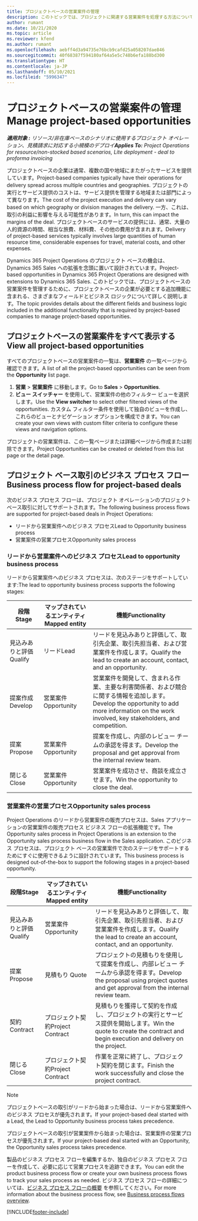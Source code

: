 ```yaml
---
title: プロジェクトベースの営業案件の管理
description: このトピックでは、プロジェクトに関連する営業案件を処理する方法について説明します。
author: rumant
ms.date: 10/21/2020
ms.topic: article
ms.reviewer: kfend
ms.author: rumant
ms.openlocfilehash: aebff4d3a94735e76bcb9cafd25a058207dae846
ms.sourcegitcommit: 40f68387f594180af64a5e5c748b6efa188bd300
ms.translationtype: HT
ms.contentlocale: ja-JP
ms.lasthandoff: 05/10/2021
ms.locfileid: "5996347"
---
```

# <a name="manage-project-based-opportunities"></a><span data-ttu-id="b472f-103">プロジェクトベースの営業案件の管理</span><span class="sxs-lookup"><span data-stu-id="b472f-103">Manage project-based opportunities</span></span>

<span data-ttu-id="b472f-104">_**適用対象 :** リソース/非在庫ベースのシナリオに使用するプロジェクト オペレーション、見積請求に対応する小規模のデプロイ_</span><span class="sxs-lookup"><span data-stu-id="b472f-104">_**Applies To:** Project Operations for resource/non-stocked based scenarios, Lite deployment - deal to proforma invoicing_</span></span>

<span data-ttu-id="b472f-105">プロジェクトベースの企業は通常、複数の国や地域にまたがったサービスを提供しています。</span><span class="sxs-lookup"><span data-stu-id="b472f-105">Project-based companies typically have their operations for delivery spread across multiple countries and geographies.</span></span> <span data-ttu-id="b472f-106">プロジェクトの実行とサービス提供のコストは、サービス提供を管理する地域または部門によって異なります。</span><span class="sxs-lookup"><span data-stu-id="b472f-106">The cost of the project execution and delivery can vary  based on which geography or division manages the delivery.</span></span> <span data-ttu-id="b472f-107">一方、これは、取引の利益に影響を与える可能性があります。</span><span class="sxs-lookup"><span data-stu-id="b472f-107">In turn, this can impact the margins of the deal.</span></span> <span data-ttu-id="b472f-108">プロジェクトベースのサービスの提供には、通常、大量の人的資源の時間、相当な旅費、材料費、その他の費用が含まれます。</span><span class="sxs-lookup"><span data-stu-id="b472f-108">Delivery of project-based services typically involves large quantities of human resource time, considerable expenses for travel, material costs, and other expenses.</span></span>

<span data-ttu-id="b472f-109">Dynamics 365 Project Operations のプロジェクト ベースの機会は、Dynamics 365 Sales への拡張を念頭に置いて設計されています。</span><span class="sxs-lookup"><span data-stu-id="b472f-109">Project-based opportunities in Dynamics 365 Project Operations are designed with extensions to Dynamics 365 Sales.</span></span> <span data-ttu-id="b472f-110">このトピックでは、プロジェクトベースの営業案件を管理するために、プロジェクトベースの企業が必要とする追加機能に含まれる、さまざまなフィールドとビジネス ロジックについて詳しく説明します。</span><span class="sxs-lookup"><span data-stu-id="b472f-110">The topic provides details about the different fields and business logic included in the additional functionality that is required by project-based companies to manage project-based opportunities.</span></span>

## <a name="view-all-project-based-opportunities"></a><span data-ttu-id="b472f-111">プロジェクトベースの営業案件をすべて表示する</span><span class="sxs-lookup"><span data-stu-id="b472f-111">View all project-based opportunities</span></span>

<span data-ttu-id="b472f-112">すべてのプロジェクトベースの営業案件の一覧は、**営業案件** の一覧ページから確認できます。</span><span class="sxs-lookup"><span data-stu-id="b472f-112">A list of all the project-based opportunities can be seen from the **Opportunity** list page.</span></span> 

1. <span data-ttu-id="b472f-113">**営業** > **営業案件** に移動します。</span><span class="sxs-lookup"><span data-stu-id="b472f-113">Go to **Sales** > **Opportunities**.</span></span>
2. <span data-ttu-id="b472f-114">**ビュー スイッチャー** を使用して、営業案件の他のフィルター ビューを選択します。</span><span class="sxs-lookup"><span data-stu-id="b472f-114">Use the **View switcher** to select other filtered views of the opportunities.</span></span> <span data-ttu-id="b472f-115">カスタム フィルター条件を使用して独自のビューを作成し、これらのビューとナビゲーション オプションを構成できます。</span><span class="sxs-lookup"><span data-stu-id="b472f-115">You can create your own views with custom filter criteria to configure these views and navigation options.</span></span>

<span data-ttu-id="b472f-116">プロジェクトの営業案件は、この一覧ページまたは詳細ページから作成または削除できます。</span><span class="sxs-lookup"><span data-stu-id="b472f-116">Project Opportunities can be created or deleted from this list page or the detail page.</span></span>

## <a name="business-process-flow-for-project-based-deals"></a><span data-ttu-id="b472f-117">プロジェクト ベース取引のビジネス プロセス フロー</span><span class="sxs-lookup"><span data-stu-id="b472f-117">Business process flow for project-based deals</span></span>

<span data-ttu-id="b472f-118">次のビジネス プロセス フローは、プロジェクト オペレーションのプロジェクト ベース取引に対してサポートされます。</span><span class="sxs-lookup"><span data-stu-id="b472f-118">The following business process flows are supported for project-based deals in Project Operations:</span></span>

- <span data-ttu-id="b472f-119">リードから営業案件へのビジネス プロセス</span><span class="sxs-lookup"><span data-stu-id="b472f-119">Lead to Opportunity business process</span></span>
- <span data-ttu-id="b472f-120">営業案件の営業プロセス</span><span class="sxs-lookup"><span data-stu-id="b472f-120">Opportunity sales process</span></span>

### <a name="lead-to-opportunity-business-process"></a><span data-ttu-id="b472f-121">リードから営業案件へのビジネス プロセス</span><span class="sxs-lookup"><span data-stu-id="b472f-121">Lead to opportunity business process</span></span> 
<span data-ttu-id="b472f-122">リードから営業案件へのビジネス プロセスは、次のステージをサポートしています:</span><span class="sxs-lookup"><span data-stu-id="b472f-122">The lead to opportunity business process supports the following stages:</span></span>

| <span data-ttu-id="b472f-123">段階</span><span class="sxs-lookup"><span data-stu-id="b472f-123">Stage</span></span> | <span data-ttu-id="b472f-124">マップされているエンティティ</span><span class="sxs-lookup"><span data-stu-id="b472f-124">Mapped entity</span></span> | <span data-ttu-id="b472f-125">機能</span><span class="sxs-lookup"><span data-stu-id="b472f-125">Functionality</span></span> |
| --- | --- | --- |
| <span data-ttu-id="b472f-126">見込みありと評価</span><span class="sxs-lookup"><span data-stu-id="b472f-126">Qualify</span></span> | <span data-ttu-id="b472f-127">​​リード</span><span class="sxs-lookup"><span data-stu-id="b472f-127">Lead</span></span> | <span data-ttu-id="b472f-128">リードを見込みありと評価して、取引先企業、取引先担当者、および営業案件を作成します。</span><span class="sxs-lookup"><span data-stu-id="b472f-128">Qualify the lead to create an account, contact, and an opportunity.</span></span> |
| <span data-ttu-id="b472f-129">提案作成</span><span class="sxs-lookup"><span data-stu-id="b472f-129">Develop</span></span> | <span data-ttu-id="b472f-130">営業案件</span><span class="sxs-lookup"><span data-stu-id="b472f-130">Opportunity</span></span> | <span data-ttu-id="b472f-131">営業案件を開発して、含まれる作業、主要な利害関係者、および競合に関する情報を追加します。</span><span class="sxs-lookup"><span data-stu-id="b472f-131">Develop the opportunity to add more information on the work involved, key stakeholders, and competition.</span></span> |
| <span data-ttu-id="b472f-132">提案</span><span class="sxs-lookup"><span data-stu-id="b472f-132">Propose</span></span> | <span data-ttu-id="b472f-133">営業案件</span><span class="sxs-lookup"><span data-stu-id="b472f-133">Opportunity</span></span> | <span data-ttu-id="b472f-134">提案を作成し、内部のレビュー チームの承認を得ます。</span><span class="sxs-lookup"><span data-stu-id="b472f-134">Develop the proposal and get approval from the internal review team.</span></span> |
| <span data-ttu-id="b472f-135">閉じる​​</span><span class="sxs-lookup"><span data-stu-id="b472f-135">Close</span></span> | <span data-ttu-id="b472f-136">営業案件</span><span class="sxs-lookup"><span data-stu-id="b472f-136">Opportunity</span></span> | <span data-ttu-id="b472f-137">営業案件を成功させ、商談を成立させます。</span><span class="sxs-lookup"><span data-stu-id="b472f-137">Win the opportunity to close the deal.</span></span> |

### <a name="opportunity-sales-process"></a><span data-ttu-id="b472f-138">営業案件の営業プロセス</span><span class="sxs-lookup"><span data-stu-id="b472f-138">Opportunity sales process</span></span>
<span data-ttu-id="b472f-139">Project Operations のリードから営業案件の販売プロセスは、Sales アプリケーションの営業案件の販売プロセス ビジネス フローの拡張機能です。</span><span class="sxs-lookup"><span data-stu-id="b472f-139">The Opportunity sales process in Project Operations is an extension to the Opportunity sales process business flow in the Sales application.</span></span> <span data-ttu-id="b472f-140">このビジネス プロセスは、プロジェクト ベースの営業案件で次のステージをサポートするためにすぐに使用できるように設計されています。</span><span class="sxs-lookup"><span data-stu-id="b472f-140">This business process is designed out-of-the-box to support the following stages in a project-based opportunity.</span></span>

| <span data-ttu-id="b472f-141">段階</span><span class="sxs-lookup"><span data-stu-id="b472f-141">Stage</span></span> | <span data-ttu-id="b472f-142">マップされているエンティティ</span><span class="sxs-lookup"><span data-stu-id="b472f-142">Mapped entity</span></span> | <span data-ttu-id="b472f-143">機能</span><span class="sxs-lookup"><span data-stu-id="b472f-143">Functionality</span></span> |
| --- | --- | --- |
| <span data-ttu-id="b472f-144">見込みありと評価</span><span class="sxs-lookup"><span data-stu-id="b472f-144">Qualify</span></span> | <span data-ttu-id="b472f-145">営業案件</span><span class="sxs-lookup"><span data-stu-id="b472f-145">Opportunity</span></span> | <span data-ttu-id="b472f-146">リードを見込みありと評価して、取引先企業、取引先担当者、および営業案件を作成します。</span><span class="sxs-lookup"><span data-stu-id="b472f-146">Qualify the lead to create an account, contact, and an opportunity.</span></span> |
| <span data-ttu-id="b472f-147">提案</span><span class="sxs-lookup"><span data-stu-id="b472f-147">Propose</span></span> | <span data-ttu-id="b472f-148">見積もり </span><span class="sxs-lookup"><span data-stu-id="b472f-148">Quote</span></span> | <span data-ttu-id="b472f-149">プロジェクトの見積もりを使用して提案を作成し、内部レビュー チームから承認を得ます。</span><span class="sxs-lookup"><span data-stu-id="b472f-149">Develop the proposal using project quotes and get approval from the internal review team.</span></span> |
| <span data-ttu-id="b472f-150">契約 </span><span class="sxs-lookup"><span data-stu-id="b472f-150">Contract</span></span> | <span data-ttu-id="b472f-151">プロジェクト契約</span><span class="sxs-lookup"><span data-stu-id="b472f-151">Project Contract</span></span> | <span data-ttu-id="b472f-152">見積もりを獲得して契約を作成し、プロジェクトの実行とサービス提供を開始します。</span><span class="sxs-lookup"><span data-stu-id="b472f-152">Win the quote to create the contract and begin execution and delivery on the project.</span></span> |
| <span data-ttu-id="b472f-153">閉じる​​</span><span class="sxs-lookup"><span data-stu-id="b472f-153">Close</span></span> | <span data-ttu-id="b472f-154">プロジェクト契約</span><span class="sxs-lookup"><span data-stu-id="b472f-154">Project Contract</span></span> | <span data-ttu-id="b472f-155">作業を正常に終了し、プロジェクト契約を閉じます。</span><span class="sxs-lookup"><span data-stu-id="b472f-155">Finish the work successfully and close the project contract.</span></span> |

> [!NOTE]
> <span data-ttu-id="b472f-156">プロジェクトベースの取引がリードから始まった場合は、リードから営業案件へのビジネス プロセスが優先されます。</span><span class="sxs-lookup"><span data-stu-id="b472f-156">If your project-based deal started with a Lead, the Lead to Opportunity business process takes precedence.</span></span>
>
> <span data-ttu-id="b472f-157">プロジェクトベースの取引が営業案件から始まった場合は、営業案件の営業プロセスが優先されます。</span><span class="sxs-lookup"><span data-stu-id="b472f-157">If your project-based deal started with an Opportunity, the Opportunity sales process takes precedence.</span></span>

<span data-ttu-id="b472f-158">製品のビジネス プロセス フローを編集するか、独自のビジネス プロセス フローを作成して、必要に応じて営業プロセスを追跡できます。</span><span class="sxs-lookup"><span data-stu-id="b472f-158">You can edit the product business process flow or create your own business process flows to track your sales process as needed.</span></span> <span data-ttu-id="b472f-159">ビジネス プロセス フローの詳細については、[ビジネス プロセス フローの概要](/dynamics365/customerengagement/on-premises/customize/business-process-flows-overview) を参照してください。</span><span class="sxs-lookup"><span data-stu-id="b472f-159">For more information about the business process flow, see [Business process flows overview](/dynamics365/customerengagement/on-premises/customize/business-process-flows-overview).</span></span>


[!INCLUDE[footer-include](../includes/footer-banner.md)]